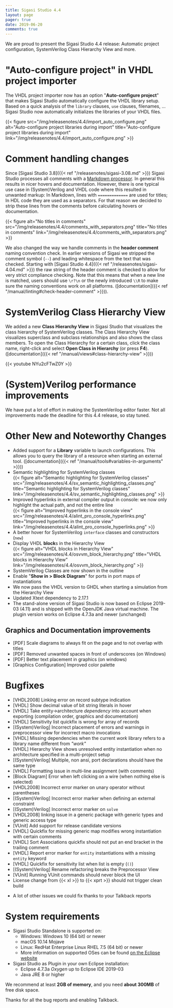 ```yaml
---
title: Sigasi Studio 4.4
layout: page
pager: true
date: 2019-06-20
comments: true
---
```

We are proud to present the Sigasi Studio 4.4 release: Automatic project configuration, SystemVerilog Class Hierarchy View and more.

# "Auto-configure project" in VHDL project importer

The VHDL project importer now has an option "**Auto-configure project**" that makes Sigasi Studio automatically configure the VHDL library setup. Based on a quick analysis of the `library` clauses, `use` clauses, filenames, ... Sigasi Studio now automatically initializes the libraries of your VHDL files.

{{< figure src="/img/releasenotes/4.4/import_auto_configure.png" alt="Auto-configure project libraries during import" title="Auto-configure project libraries during import" link="/img/releasenotes/4.4/import_auto_configure.png" >}}

# Comment handling changes

Since [Sigasi Studio 3.8]({{< ref "/releasenotes/sigasi-3.08.md" >}}) Sigasi Studio processes all comments with a [Markdown processor](https://en.wikipedia.org/wiki/Markdown). In general this results in nicer hovers and documentation. However, there is one typical use case in (System)Verilog and VHDL code where this resulted in unwanted markup: In Markdown, lines with `=============` are used for titles; In HDL code they are used as a separators. For that reason we decided to strip these lines from the comments before calculating hovers or documentation.

{{< figure alt="No titles in comments" src="/img/releasenotes/4.4/comments_with_separators.png" title="No titles in comments" link="/img/releasenotes/4.4/comments_with_separators.png" >}}

We also changed the way we handle comments in the **header comment** naming convention check. In earlier versions of Sigasi we stripped the comment symbol (`--`) and leading whitespace from the text that was checked. Starting with [Sigasi Studio 4.4]({{< ref "/releasenotes/sigasi-4.04.md" >}}) the raw string of the header comment is checked to allow for very strict compliance checking.
Note that this means that when a new line is matched, users should use `\r?\n` or the newly introduced `\\R` to make sure the naming conventions work on all platforms. ([documentation]({{< ref "/manual/linting#check-header-comment" >}})).

# SystemVerilog Class Hierarchy View

We added a new **Class Hierarchy View** in Sigasi Studio that visualizes the class hierarchy of SystemVerilog classes. The Class Hierarchy View visualizes superclass and subclass relationships and also shows the class members. To open the Class Hierarchy for a certain
class, click the class name, right-click and select **Open Class in Hierarchy** (or press **F4**). ([documentation]({{< ref "/manual/views#class-hierarchy-view" >}}))

{{< youtube NYu2cFTwZ0Y >}}

# (System)Verilog performance improvements

We have put a lot of effort in making the SystemVerilog editor faster. 
Not all improvements made the deadline for this 4.4 release, so stay tuned.

# Other New and Noteworthy Changes

- Added support for a **Library** variable to launch configurations. This allows you to query the library of a resource when starting an external tool. ([documentation]({{< ref "/manual/tools#variables-in-arguments" >}}))
- Semantic highlighting for SystemVerilog classes  
{{< figure alt="Semantic highlighting for SystemVerilog classes" src="/img/releasenotes/4.4/sv_semantic_highlighting_classes.png" title="Semantic highlighting for SystemVerilog classes" link="/img/releasenotes/4.4/sv_semantic_highlighting_classes.png" >}}
- Improved hyperlinks in external compiler output in console: we now only highlight the actual path, and not the entire line  
{{< figure alt="Improved hyperlinks in the console view" src="/img/releasenotes/4.4/alint_pro_console_hyperlinks.png" title="Improved hyperlinks in the console view" link="/img/releasenotes/4.4/alint_pro_console_hyperlinks.png" >}}
- A better hover for SystemVerilog `interface` classes and constructors (`new`)
- Display VHDL **block**s in the Hierarchy View  
{{< figure alt="VHDL blocks in Hierarchy View" src="/img/releasenotes/4.4/osvvm_block_hierarchy.png" title="VHDL blocks in Hierarchy View" link="/img/releasenotes/4.4/osvvm_block_hierarchy.png" >}}
- SystemVerilog Classes are now shown in the outline
- Enable "**Show in > Block Diagram**" for ports in port maps of instantiations
- We now pass the VHDL version to GHDL when starting a simulation from the Hierarchy View
- Updated Xtext dependency to 2.17.1
- The stand-alone version of Sigasi Studio is now based on Eclipse 2019-03 (4.11) and is shipped with the OpenJDK Java virtual machine. The plugin version works on Eclipse 4.7.3a and newer (unchanged)


## Graphics and Documentation improvements

- \[PDF] Scale diagrams to always fit on the page and to not overlap with titles
- \[PDF] Removed unwanted spaces in front of underscores (on Windows)
- \[PDF] Better text placement in graphics (on windows)
- \[Graphics Configuration] Improved color palette

# Bugfixes

- \[VHDL2008] Linking error on record subtype indication
- \[VHDL] Show decimal value of bit string literals in hover
- \[VHDL] Take entity→architecture *dependency* into account when exporting (compilation order, graphics and documentation)
- \[VHDL] Sensitivity list quickfix is wrong for array of records
- \[(System)Verilog] Incorrect placement of errors and warnings in preprocessor view for incorrect macro invocations
- \[VHDL] Missing dependencies when the current *work* library refers to a library name different from *"work"*
- \[VHDL] Hierarchy View shows unresolved entity instantiation when no architecture specified in a multi-project setup
- \[(System)Verilog] Multiple, non ansi, port declarations should have the same type
- \[VHDL] Formatting issue in multi-line assignment (with comments)
- \[Block Diagram] Error when left clicking on a wire (when nothing else is selected)
- \[VHDL2008] Incorrect error marker on unary operator without parentheses
- \[(System)Verilog] Incorrect error marker when defining an external constraint
- \[(System)Verilog] Incorrect error marker on `solve`
- \[VHDL2008\] linking issue in a generic package with generic types and generic access type
- \[VUnit] Add support for release candidate versions
- \[VHDL] Quickfix for missing generic map modifies wrong instantiation with certain comments
- \[VHDL] Sort Associations quickfix should not put an end bracket in the trailing comment
- \[VHDL] Report error marker for `entity` instantiations with a missing `entity` keyword
- \[VHDL] Quickfix for sensitivity list when list is empty (`()`)
- \[(System)Verilog] Rename refactoring breaks the Preprocessor View
- \[VUnit] Running VUnit commands should never block the UI
- License change from {{< xl >}} to {{< xprt >}} should not trigger clean build

+ A lot of other issues we could fix thanks to your Talkback reports

# System requirements

* Sigasi Studio Standalone is supported on:
    * Windows: Windows 10 (64 bit) or newer
    * macOS 10.14 Mojave
    * Linux: RedHat Enterprise Linux RHEL 7.5 (64 bit) or newer
    * More information on supported OSes can be found [on the Eclipse website](https://www.eclipse.org/projects/project-plan.php?planurl=http://www.eclipse.org/eclipse/development/plans/eclipse_project_plan_4_10.xml#target_environments)
* Sigasi Studio as Plugin in your own Eclipse installation:
    * Eclipse 4.7.3a *Oxygen* up to Eclipse IDE 2019-03
    * Java JRE 8 or higher  

We recommend at least **2GB of memory**, and you need **about 300MB** of free disk space.

Thanks for all the bug reports and enabling Talkback.
